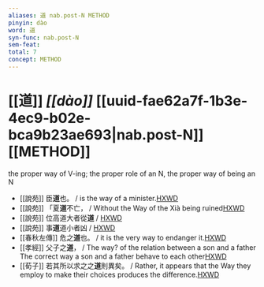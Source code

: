 ```yaml
---
aliases: 道 nab.post-N METHOD
pinyin: dào
word: 道
syn-func: nab.post-N
sem-feat: 
total: 7
concept: METHOD 
---
```

# [[道]] *[[dào]]*  [[uuid-fae62a7f-1b3e-4ec9-b02e-bca9b23ae693|nab.post-N]] [[METHOD]]
the proper way of V-ing; the proper role of an N, the proper way of being an N
 - [[說苑]] 臣**道**也。 / is the way of a minister.[HXWD](https://hxwd.org/textview.html?location=CH1a0907_CHANT_001-13a.24)
 - [[說苑]] 「夏**道**不亡， / Without the Way of the Xià being ruined[HXWD](https://hxwd.org/textview.html?location=CH1a0907_CHANT_001-46a.3)
 - [[說苑]] 位高道大者從**道** / [HXWD](https://hxwd.org/textview.html?location=CH1a0907_CHANT_016-25a.4)
 - [[說苑]] 事**道**道小者凶 / [HXWD](https://hxwd.org/textview.html?location=CH1a0907_CHANT_016-25a.5)
 - [[春秋左傳]] 危之**道**也。 / it is the very way to endanger it.[HXWD](https://hxwd.org/textview.html?location=KR1e0001_tls_009-240a.19)
 - [[孝經]] 父子之**道**， / The way? of the relation between a son and a father The correct way a son and a father behave to each other[HXWD](https://hxwd.org/textview.html?location=KR1f0001_tls_009-1a.29)
 - [[荀子]] 若其所以求之之**道**則異矣。
                     / Rather, it appears that the Way they employ to make their choices produces the difference.[HXWD](https://hxwd.org/textview.html?location=KR3a0002_tls_004-8a.7)
